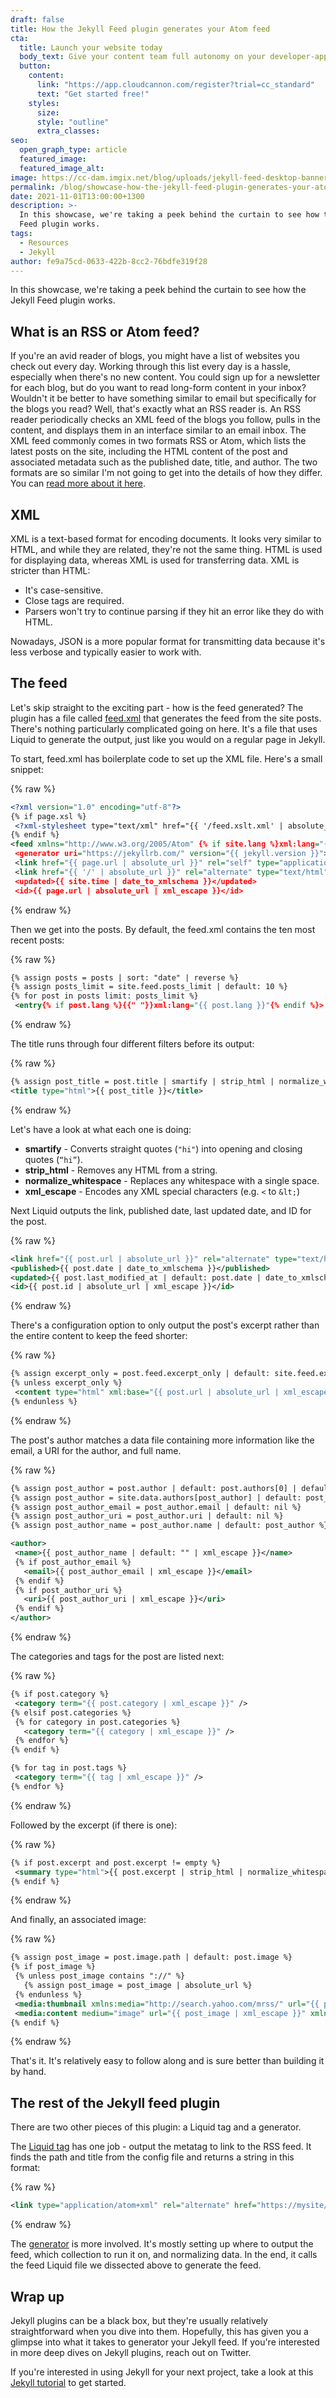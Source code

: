 ```yaml
---
draft: false
title: How the Jekyll Feed plugin generates your Atom feed
cta:
  title: Launch your website today
  body_text: Give your content team full autonomy on your developer-approved tech stack with CloudCannon.
  button:
    content: 
      link: "https://app.cloudcannon.com/register?trial=cc_standard"
      text: "Get started free!"
    styles:
      size:
      style: "outline"
      extra_classes:
seo:
  open_graph_type: article
  featured_image:
  featured_image_alt:
image: https://cc-dam.imgix.net/blog/uploads/jekyll-feed-desktop-banner.png
permalink: /blog/showcase-how-the-jekyll-feed-plugin-generates-your-atom-feed/
date: 2021-11-01T13:00:00+1300
description: >-
  In this showcase, we're taking a peek behind the curtain to see how the Jekyll
  Feed plugin works.
tags:
  - Resources
  - Jekyll
author: fe9a75cd-0633-422b-8cc2-76bdfe319f28
---
```

In this showcase, we're taking a peek behind the curtain to see how the Jekyll Feed plugin works.

## What is an RSS or Atom feed?

If you're an avid reader of blogs, you might have a list of websites you check out every day. Working through this list every day is a hassle, especially when there's no new content. You could sign up for a newsletter for each blog, but do you want to read long-form content in your inbox? Wouldn't it be better to have something similar to email but specifically for the blogs you read? Well, that's exactly what an RSS reader is. An RSS reader periodically checks an XML feed of the blogs you follow, pulls in the content, and displays them in an interface similar to an email inbox. The XML feed commonly comes in two formats RSS or Atom, which lists the latest posts on the site, including the HTML content of the post and associated metadata such as the published date, title, and author. The two formats are so similar I'm not going to get into the details of how they differ. You can [read more about it here](https://problogger.com/rss-vs-atom-whats-the-big-deal/).

## XML

XML is a text-based format for encoding documents. It looks very similar to HTML, and while they are related, they're not the same thing. HTML is used for displaying data, whereas XML is used for transferring data. XML is stricter than HTML:

* It's case-sensitive.
* Close tags are required.
* Parsers won't try to continue parsing if they hit an error like they do with HTML.

Nowadays, JSON is a more popular format for transmitting data because it's less verbose and typically easier to work with.
## The feed

Let's skip straight to the exciting part - how is the feed generated? The plugin has a file called [feed.xml](https://github.com/jekyll/jekyll-feed/blob/master/lib/jekyll-feed/feed.xml) that generates the feed from the site posts. There's nothing particularly complicated going on here. It's a file that uses Liquid to generate the output, just like you would on a regular page in Jekyll.

To start, feed.xml has boilerplate code to set up the XML file. Here's a small snippet:

{% raw %}
 ```xml
<?xml version="1.0" encoding="utf-8"?>
{% if page.xsl %}
  <?xml-stylesheet type="text/xml" href="{{ '/feed.xslt.xml' | absolute_url }}"?>
{% endif %}
<feed xmlns="http://www.w3.org/2005/Atom" {% if site.lang %}xml:lang="{{ site.lang }}"{% endif %}>
  <generator uri="https://jekyllrb.com/" version="{{ jekyll.version }}">Jekyll</generator>
  <link href="{{ page.url | absolute_url }}" rel="self" type="application/atom+xml" />
  <link href="{{ '/' | absolute_url }}" rel="alternate" type="text/html" {% if site.lang %}hreflang="{{ site.lang }}" {% endif %}/>
  <updated>{{ site.time | date_to_xmlschema }}</updated>
  <id>{{ page.url | absolute_url | xml_escape }}</id>
```
{% endraw %}

Then we get into the posts. By default, the feed.xml contains the ten most recent posts:

{% raw %}
 ```xml
{% assign posts = posts | sort: "date" | reverse %}
{% assign posts_limit = site.feed.posts_limit | default: 10 %}
{% for post in posts limit: posts_limit %}
  <entry{% if post.lang %}{{" "}}xml:lang="{{ post.lang }}"{% endif %}>
```
{% endraw %}

The title runs through four different filters before its output:

{% raw %}
 ```xml
{% assign post_title = post.title | smartify | strip_html | normalize_whitespace | xml_escape %}
<title type="html">{{ post_title }}</title>
```
{% endraw %}

Let's have a look at what each one is doing:

* **smartify** - Converts straight quotes (`"hi"`) into opening and closing quotes (`“hi”`).
* **strip\_html** - Removes any HTML from a string.
* **normalize\_whitespace** - Replaces any whitespace with a single space.
* **xml\_escape** - Encodes any XML special characters (e.g. `<` to `&lt;`)

Next Liquid outputs the link, published date, last updated date, and ID for the post.

{% raw %}
 ```xml
<link href="{{ post.url | absolute_url }}" rel="alternate" type="text/html" title="{{ post_title }}" />
<published>{{ post.date | date_to_xmlschema }}</published>
<updated>{{ post.last_modified_at | default: post.date | date_to_xmlschema }}</updated>
<id>{{ post.id | absolute_url | xml_escape }}</id>
```
{% endraw %}

There's a configuration option to only output the post's excerpt rather than the entire content to keep the feed shorter:

{% raw %}
 ```xml
{% assign excerpt_only = post.feed.excerpt_only | default: site.feed.excerpt_only %}
{% unless excerpt_only %}
  <content type="html" xml:base="{{ post.url | absolute_url | xml_escape }}">{{ post.content | strip | xml_escape }}</content>
{% endunless %}
```
{% endraw %}

The post's author matches a data file containing more information like the email, a URI for the author, and full name.

{% raw %}
 ```xml
{% assign post_author = post.author | default: post.authors[0] | default: site.author %}
{% assign post_author = site.data.authors[post_author] | default: post_author %}
{% assign post_author_email = post_author.email | default: nil %}
{% assign post_author_uri = post_author.uri | default: nil %}
{% assign post_author_name = post_author.name | default: post_author %}

<author>
  <name>{{ post_author_name | default: "" | xml_escape }}</name>
  {% if post_author_email %}
    <email>{{ post_author_email | xml_escape }}</email>
  {% endif %}
  {% if post_author_uri %}
    <uri>{{ post_author_uri | xml_escape }}</uri>
  {% endif %}
</author>
```
{% endraw %}

The categories and tags for the post are listed next:

{% raw %}
 ```xml
{% if post.category %}
  <category term="{{ post.category | xml_escape }}" />
{% elsif post.categories %}
  {% for category in post.categories %}
    <category term="{{ category | xml_escape }}" />
  {% endfor %}
{% endif %}

{% for tag in post.tags %}
  <category term="{{ tag | xml_escape }}" />
{% endfor %}
```
{% endraw %}

Followed by the excerpt (if there is one):

{% raw %}
 ```xml
{% if post.excerpt and post.excerpt != empty %}
  <summary type="html">{{ post.excerpt | strip_html | normalize_whitespace | xml_escape }}</summary>
{% endif %}
```
{% endraw %}

And finally, an associated image:

{% raw %}
 ```xml
{% assign post_image = post.image.path | default: post.image %}
{% if post_image %}
  {% unless post_image contains "://" %}
    {% assign post_image = post_image | absolute_url %}
  {% endunless %}
  <media:thumbnail xmlns:media="http://search.yahoo.com/mrss/" url="{{ post_image | xml_escape }}" />
  <media:content medium="image" url="{{ post_image | xml_escape }}" xmlns:media="http://search.yahoo.com/mrss/" />
{% endif %}
```
{% endraw %}

That's it. It's relatively easy to follow along and is sure better than building it by hand.
## The rest of the Jekyll feed plugin

There are two other pieces of this plugin: a Liquid tag and a generator.

The [Liquid tag](https://github.com/jekyll/jekyll-feed/blob/master/lib/jekyll-feed/meta-tag.rb) has one job - output the metatag to link to the RSS feed. It finds the path and title from the config file and returns a string in this format:

{% raw %}
 ```xml
<link type="application/atom+xml" rel="alternate" href="https://mysite/feed.xml" title="My Site" />
```
{% endraw %}

The [generator](https://github.com/jekyll/jekyll-feed/blob/master/lib/jekyll-feed/generator.rb) is more involved. It's mostly setting up where to output the feed, which collection to run it on, and normalizing data. In the end, it calls the feed Liquid file we dissected above to generate the feed.

## Wrap up

Jekyll plugins can be a black box, but they're usually relatively straightforward when you dive into them. Hopefully, this has given you a glimpse into what it takes to generator your Jekyll feed. If you're interested in more deep dives on Jekyll plugins, reach out on Twitter. 

If you're interested in using Jekyll for your next project, take a look at this [Jekyll tutorial](/tutorials/jekyll-tutorial/) to get started. 

